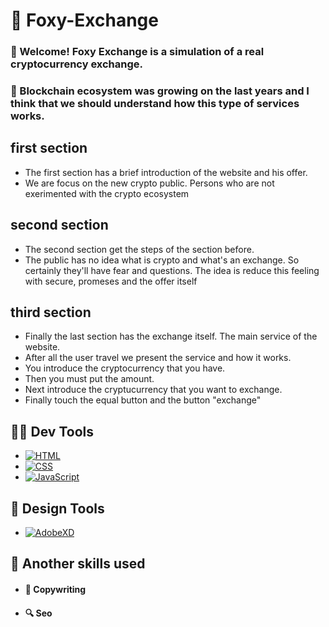 # 🦊 Foxy-Exchange


### 👋 Welcome! Foxy Exchange is a simulation of a real cryptocurrency exchange. 

### 🚀 Blockchain ecosystem was growing on the last years and I think that we should understand how this type of services works.

## first section

- The first section has a brief introduction of the website and his offer.
- We are focus on the new crypto public. Persons who are not exerimented with the crypto ecosystem

## second section

- The second section get the steps of the section before. 
- The public has no idea what is crypto and what's an exchange. So certainly they'll have fear and questions. The idea is reduce this feeling with secure, promeses and the offer itself

## third section

- Finally the last section has the exchange itself. The main service of the website. 
- After all the user travel we present the service and how it works. 
- You introduce the cryptocurrency that you have. 
- Then you must put the amount. 
- Next introduce the cryptucurrency that you want to exchange. 
- Finally touch the equal button and the button "exchange"

## 👨‍💻 Dev Tools

- [![HTML](https://img.shields.io/badge/html-E34C26?style=for-the-badge&logo=html5&logoColor=F06529&labelColor=000000)]()
- [![CSS](https://img.shields.io/badge/css-66D3FA?style=for-the-badge&logo=css3&logoColor=3C99DC&labelColor=D5F3FE)]()
- [![JavaScript](https://img.shields.io/badge/JavaScript-F0DB4F?style=for-the-badge&logo=javascript&logoColor=F7DF1E&labelColor=323330)]()

## 🎨 Design Tools

- [![AdobeXD](https://img.shields.io/badge/adobeXD-2E001F?style=for-the-badge&logo=adobeXD&logoColor=2E001F&labelColor=FF26BE)]()

## 💪 Another skills used 

- #### 📝 Copywriting
- #### 🔍 Seo
